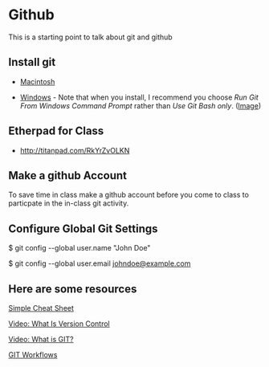  Github
==========================

This is a starting point to talk about git and github 

Install git
-----------

* [Macintosh](http://git-scm.com/download/mac)

* [Windows](http://msysgit.github.com/) - Note that when you install, 
  I recommend you choose *Run Git From Windows Command Prompt* rather
  than *Use Git Bash only*. 
  (<a href="00-images/01-windows-install.png" target="_blank">Image</a>)

Etherpad for Class
------------------

* http://titanpad.com/RkYrZvOLKN

Make a github Account
---------------------

To save time in class make a github account before you come to class to 
particpate in the in-class git activity.

Configure Global Git Settings
-----------------------------

$ git config --global user.name "John Doe"

$ git config --global user.email johndoe@example.com

Here are some resources
-----------------------

<a href="http://rogerdudler.github.com/git-guide/files/git_cheat_sheet.pdf" target="_new">Simple Cheat Sheet</a>

<a href="http://git-scm.com/video/what-is-version-control" target="_new">Video: What Is Version Control</a>

<a href="http://git-scm.com/video/what-is-git" target="_new">Video: What is GIT?</a>

<a href="http://git-scm.com/book/en/Distributed-Git-Distributed-Workflows" target="_new">GIT Workflows</a>



